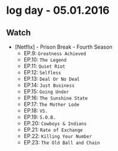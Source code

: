 # log day - 05.01.2016

## Watch

- \[Netflix\] - Prison Break - Fourth Season
  - EP.9: `Greatness Achieved`
  - EP.10: `The Legend`
  - EP.11: `Quiet Riot`
  - EP.12: `Selfless`
  - EP.13: `Deal Or No Deal`
  - EP.14: `Just Business`
  - EP.15: `Going Under`
  - EP.16: `The Sunshine State`
  - EP.17: `The Mother Lode`
  - EP.18: `VS.`
  - EP.19: `S.O.B.`
  - EP.20: `Cowboys & Indians`
  - EP.21: `Rate of Exchange`
  - EP.22: `Killing Your Number`
  - EP.23: `The Old Ball and Chain`
